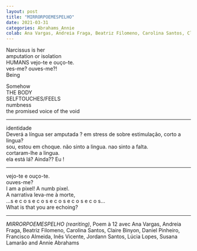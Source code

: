 ```yaml
---
layout: post
title: "MIRRORPOEMESPELHO"
date: 2021-03-31
categories: Abrahams_Annie
colab: Ana Vargas, Andreia Fraga, Beatriz Filomeno, Carolina Santos, Claire Binyon, Daniel Pinheiro, Francisco Almeida, Inês Vicente, Jordann Santos, Lúcia Lopes, Susana Lamarão
---
```


Narcissus is her  
amputation or isolation  
HUMANS vejo-te e ouço-te.  
ves-me? ouves-me?!  
Being

Somehow  
THE BODY  
SELFTOUCHES/FEELS  
numbness  
the promised voice of the void

***

identidade  
Deverá a língua ser amputada ? em stress de sobre estimulação, corto a  
lingua?  
sou, estou em choque. não sinto a lingua. nao sinto a falta.  
cortaram-lhe a lingua.  
ela está lá? Ainda?? Eu !

***

vejo-te e ouço-te.  
ouves-me?  
I am a pixel! A numb pixel.  
A narrativa leva-me à morte,  
...s e c o s e c o s e c o s e c o s e c o s...  
What is that you are echoing?

***

*MIRRORPOEMESPELHO (reariting)*, Poem à 12 avec Ana Vargas, Andreia Fraga,
Beatriz Filomeno, Carolina Santos, Claire Binyon, Daniel Pinheiro,
Francisco Almeida, Inês Vicente, Jordann Santos, Lúcia Lopes, Susana
Lamarão and Annie Abrahams
